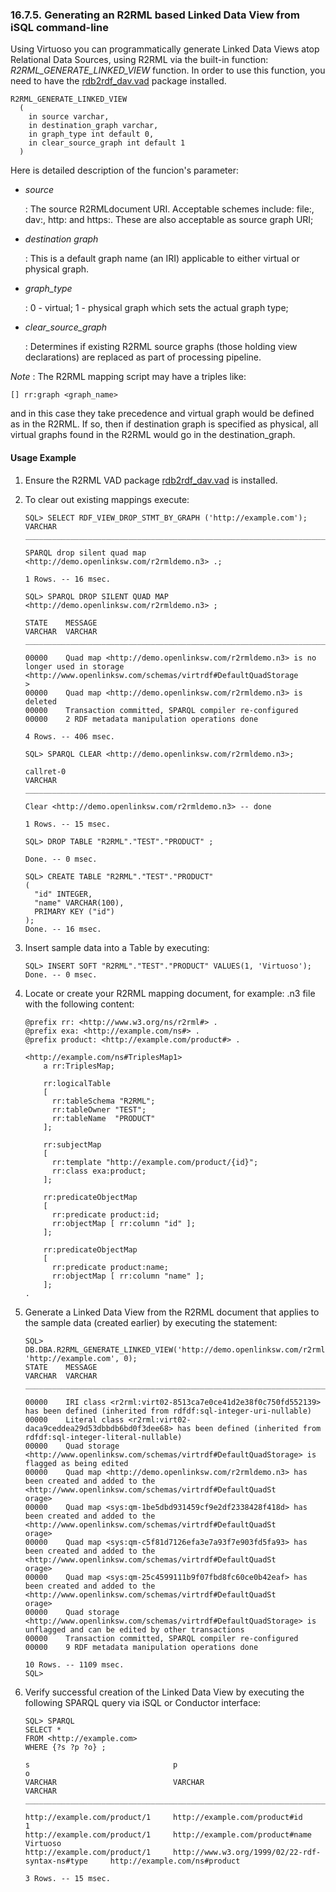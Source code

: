 <div>

<div>

<div>

<div>

### 16.7.5. Generating an R2RML based Linked Data View from iSQL command-line

</div>

</div>

</div>

Using Virtuoso you can programmatically generate Linked Data Views atop
Relational Data Sources, using R2RML via the built-in function:
<span class="emphasis">*R2RML_GENERATE_LINKED_VIEW*</span> function. In
order to use this function, you need to have the <a
href="http://opldownload.s3.amazonaws.com/uda/vad-packages/6.3/virtuoso/rdb2rdf_dav.vad"
class="ulink" target="_top">rdb2rdf_dav.vad</a> package installed.

``` programlisting
R2RML_GENERATE_LINKED_VIEW
  (
    in source varchar,
    in destination_graph varchar,
    in graph_type int default 0,
    in clear_source_graph int default 1
  )
```

Here is detailed description of the funcion's parameter:

<div>

- <span class="emphasis">*source*</span>

  : The source R2RMLdocument URI. Acceptable schemes include: file:,
  dav:, http: and https:. These are also acceptable as source graph URI;

- <span class="emphasis">*destination graph*</span>

  : This is a default graph name (an IRI) applicable to either virtual
  or physical graph.

- <span class="emphasis">*graph_type*</span>

  : 0 - virtual; 1 - physical graph which sets the actual graph type;

- <span class="emphasis">*clear_source_graph*</span>

  : Determines if existing R2RML source graphs (those holding view
  declarations) are replaced as part of processing pipeline.

</div>

<span class="emphasis">*Note*</span> : The R2RML mapping script may have
a triples like:

``` programlisting
[] rr:graph <graph_name>
```

and in this case they take precedence and virtual graph would be defined
as in the R2RML. If so, then if destination graph is specified as
physical, all virtual graphs found in the R2RML would go in the
destination_graph.

<div>

<div>

<div>

<div>

#### Usage Example

</div>

</div>

</div>

<div>

1.  Ensure the R2RML VAD package <a
    href="http://opldownload.s3.amazonaws.com/uda/vad-packages/6.3/virtuoso/rdb2rdf_dav.vad"
    class="ulink" target="_top">rdb2rdf_dav.vad</a> is installed.

2.  To clear out existing mappings execute:

    ``` programlisting
    SQL> SELECT RDF_VIEW_DROP_STMT_BY_GRAPH ('http://example.com');
    VARCHAR
    _______________________________________________________________________________

    SPARQL drop silent quad map <http://demo.openlinksw.com/r2rmldemo.n3> .;

    1 Rows. -- 16 msec.

    SQL> SPARQL DROP SILENT QUAD MAP <http://demo.openlinksw.com/r2rmldemo.n3> ;

    STATE    MESSAGE
    VARCHAR  VARCHAR
    _______________________________________________________________________________

    00000    Quad map <http://demo.openlinksw.com/r2rmldemo.n3> is no longer used in storage <http://www.openlinksw.com/schemas/virtrdf#DefaultQuadStorage
    >
    00000    Quad map <http://demo.openlinksw.com/r2rmldemo.n3> is deleted
    00000    Transaction committed, SPARQL compiler re-configured
    00000    2 RDF metadata manipulation operations done

    4 Rows. -- 406 msec.

    SQL> SPARQL CLEAR <http://demo.openlinksw.com/r2rmldemo.n3>;

    callret-0
    VARCHAR
    _______________________________________________________________________________

    Clear <http://demo.openlinksw.com/r2rmldemo.n3> -- done

    1 Rows. -- 15 msec.

    SQL> DROP TABLE "R2RML"."TEST"."PRODUCT" ;

    Done. -- 0 msec.

    SQL> CREATE TABLE "R2RML"."TEST"."PRODUCT"
    (
      "id" INTEGER,
      "name" VARCHAR(100),
      PRIMARY KEY ("id")
    );
    Done. -- 16 msec.
    ```

3.  Insert sample data into a Table by executing:

    ``` programlisting
    SQL> INSERT SOFT "R2RML"."TEST"."PRODUCT" VALUES(1, 'Virtuoso');
    Done. -- 0 msec.
    ```

4.  Locate or create your R2RML mapping document, for example: .n3 file
    with the following content:

    ``` programlisting
    @prefix rr: <http://www.w3.org/ns/r2rml#> .
    @prefix exa: <http://example.com/ns#> .
    @prefix product: <http://example.com/product#> .

    <http://example.com/ns#TriplesMap1>
        a rr:TriplesMap;

        rr:logicalTable
        [
          rr:tableSchema "R2RML";
          rr:tableOwner "TEST";
          rr:tableName  "PRODUCT"
        ];

        rr:subjectMap
        [
          rr:template "http://example.com/product/{id}";
          rr:class exa:product;
        ];

        rr:predicateObjectMap
        [
          rr:predicate product:id;
          rr:objectMap [ rr:column "id" ];
        ];

        rr:predicateObjectMap
        [
          rr:predicate product:name;
          rr:objectMap [ rr:column "name" ];
        ];
    .
    ```

5.  Generate a Linked Data View from the R2RML document that applies to
    the sample data (created earlier) by executing the statement:

    ``` programlisting
    SQL> DB.DBA.R2RML_GENERATE_LINKED_VIEW('http://demo.openlinksw.com/r2rmldemo.n3', 'http://example.com', 0);
    STATE    MESSAGE
    VARCHAR  VARCHAR
    _______________________________________________________________________________

    00000    IRI class <r2rml:virt02-8513ca7e0ce41d2e38f0c750fd552139> has been defined (inherited from rdfdf:sql-integer-uri-nullable)
    00000    Literal class <r2rml:virt02-daca9ceddea29d53dbbdb6bd0f3dee68> has been defined (inherited from rdfdf:sql-integer-literal-nullable)
    00000    Quad storage <http://www.openlinksw.com/schemas/virtrdf#DefaultQuadStorage> is flagged as being edited
    00000    Quad map <http://demo.openlinksw.com/r2rmldemo.n3> has been created and added to the <http://www.openlinksw.com/schemas/virtrdf#DefaultQuadSt
    orage>
    00000    Quad map <sys:qm-1be5dbd931459cf9e2df2338428f418d> has been created and added to the <http://www.openlinksw.com/schemas/virtrdf#DefaultQuadSt
    orage>
    00000    Quad map <sys:qm-c5f81d7126efa3e7a93f7e903fd5fa93> has been created and added to the <http://www.openlinksw.com/schemas/virtrdf#DefaultQuadSt
    orage>
    00000    Quad map <sys:qm-25c4599111b9f07fbd8fc60ce0b42eaf> has been created and added to the <http://www.openlinksw.com/schemas/virtrdf#DefaultQuadSt
    orage>
    00000    Quad storage <http://www.openlinksw.com/schemas/virtrdf#DefaultQuadStorage> is unflagged and can be edited by other transactions
    00000    Transaction committed, SPARQL compiler re-configured
    00000    9 RDF metadata manipulation operations done

    10 Rows. -- 1109 msec.
    SQL>
    ```

6.  Verify successful creation of the Linked Data View by executing the
    following SPARQL query via iSQL or Conductor interface:

    ``` programlisting
    SQL> SPARQL
    SELECT *
    FROM <http://example.com>
    WHERE {?s ?p ?o} ;

    s                                p                                                   o
    VARCHAR                          VARCHAR                                             VARCHAR
    _______________________________________________________________________________

    http://example.com/product/1     http://example.com/product#id                       1
    http://example.com/product/1     http://example.com/product#name                     Virtuoso
    http://example.com/product/1     http://www.w3.org/1999/02/22-rdf-syntax-ns#type     http://example.com/ns#product

    3 Rows. -- 15 msec.
    ```

</div>

</div>

</div>
